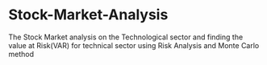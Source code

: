 # Stock-Market-Analysis
The Stock Market analysis on the Technological sector and finding the value at Risk(VAR) for technical sector using Risk Analysis and Monte Carlo method
